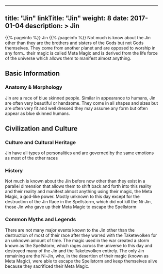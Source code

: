 
---
title: "Jin"
linkTitle: "Jin"
weight: 8
date: 2017-01-04
description: >
 Jin
---

{{% pageinfo %}}
Jin
{{% /pageinfo %}}
Not much is know about the Jin other than they are the brothers and sisters of the Gods but not Gods themselves. They come from another planet and are opposed to worship in any form.. their magic is called Meta Magic and is derived from the life force of the universe which allows them to manifest almost anything.

## Basic Information


<div class="">


### Anatomy & Morphology

Jin are a race of blue skinned people. Similar in appearance to humans, Jin are often very beautiful or handsome. They come in all shapes and sizes but are often very fit and well dressed they may assume any form but often appear as blue skinned humans.

 



## Civilization and Culture


<div class="">
          
      
      
     
     
     
     
     
    

### Culture and Cultural Heritage

Jin have all types of personalities and are governed by the same emotions as most of the other races

### History

Not much is known about the Jin before now other than they exist in a parallel dimension that allows them to shift back and forth into this reality and their reality and manifest almost anything using their magic, the Meta Magic, a god-like power.  Mostly unknown to this day except for the destruction of the Jin Race in the Spellstorm, which did not kill the Ni-Jin, those Jin who gave up their Meta Magic to escape the Spellstorm

### Common Myths and Legends

There are not many major events known to the Jin other than the destruction of most of their race after they warred with the Taketevolken for an unknown amount of time. The magic used in the war created a storm known as the Spellstorm, which rages across the universe to this day and destroyed many of the Jin and the Taketevolken entirely. The only Jin remaining are the Ni-Jin, who, in the desertion of their magic (known as Meta Magic), were able to escape the Spellstorm and keep themselves alive because they sacrificed their Meta Magic.

        
